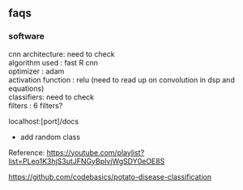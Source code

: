 ## faqs

### software
cnn architecture: need to check<br>
algorithm used : fast R cnn<br>
optimizer : adam<br>
activation function : relu (need to read up on convolution in dsp and equations)<br>
classifiers: need to check<br>
filters : 6 filters?<br>

localhost:[port]/docs

- add random class

Reference: https://youtube.com/playlist?list=PLeo1K3hjS3utJFNGyBpIvjWgSDY0eOE8S

https://github.com/codebasics/potato-disease-classification